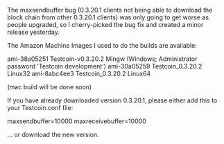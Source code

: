 The maxsendbuffer bug (0.3.20.1 clients not being able to download the block chain from other 0.3.20.1 clients) was only going to get
worse as people upgraded, so I cherry-picked the bug fix and created a minor release yesterday.

The Amazon Machine Images I used to do the builds are available:

  ami-38a05251   Testcoin-v0.3.20.2 Mingw    (Windows; Administrator password 'Testcoin development')
  ami-30a05259   Testcoin_0.3.20.2 Linux32
  ami-8abc4ee3   Testcoin_0.3.20.2 Linux64

(mac build will be done soon)

If you have already downloaded version 0.3.20.1, please either add this to your Testcoin.conf file:

  maxsendbuffer=10000
  maxreceivebuffer=10000

... or download the new version.
